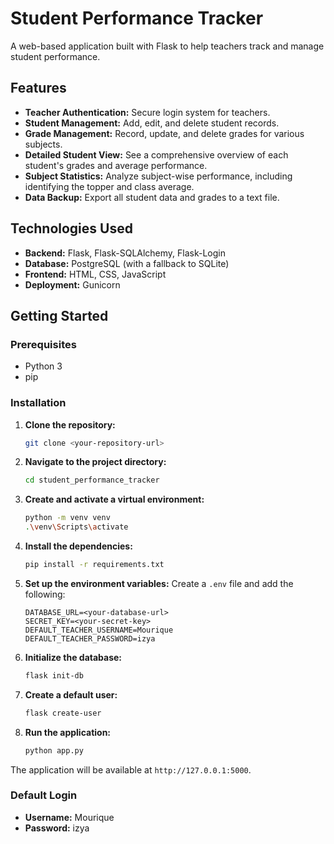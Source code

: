 # Student Performance Tracker

A web-based application built with Flask to help teachers track and manage student performance.

## Features

*   **Teacher Authentication:** Secure login system for teachers.
*   **Student Management:** Add, edit, and delete student records.
*   **Grade Management:** Record, update, and delete grades for various subjects.
*   **Detailed Student View:** See a comprehensive overview of each student's grades and average performance.
*   **Subject Statistics:** Analyze subject-wise performance, including identifying the topper and class average.
*   **Data Backup:** Export all student data and grades to a text file.

## Technologies Used

*   **Backend:** Flask, Flask-SQLAlchemy, Flask-Login
*   **Database:** PostgreSQL (with a fallback to SQLite)
*   **Frontend:** HTML, CSS, JavaScript
*   **Deployment:** Gunicorn

## Getting Started

### Prerequisites

*   Python 3
*   pip

### Installation

1.  **Clone the repository:**
    ```bash
    git clone <your-repository-url>
    ```
2.  **Navigate to the project directory:**
    ```bash
    cd student_performance_tracker
    ```
3.  **Create and activate a virtual environment:**
    ```bash
    python -m venv venv
    .\venv\Scripts\activate
    ```
4.  **Install the dependencies:**
    ```bash
    pip install -r requirements.txt
    ```
5.  **Set up the environment variables:**
    Create a `.env` file and add the following:
    ```
    DATABASE_URL=<your-database-url>
    SECRET_KEY=<your-secret-key>
    DEFAULT_TEACHER_USERNAME=Mourique
    DEFAULT_TEACHER_PASSWORD=izya
    ```
6.  **Initialize the database:**
    ```bash
    flask init-db
    ```
7.  **Create a default user:**
    ```bash
    flask create-user
    ```
8.  **Run the application:**
    ```bash
    python app.py
    ```

The application will be available at `http://127.0.0.1:5000`.

### Default Login

*   **Username:** Mourique
*   **Password:** izya

